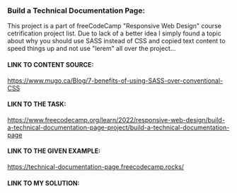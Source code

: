 ### Build a Technical Documentation Page:
This project is a part of freeCodeCamp "Responsive Web Design" course cetrification project list. Due to lack of a better idea I simply found a topic about why you should use SASS instead of CSS and copied text content to speed things up and not use "lerem" all over the project...

#### LINK TO CONTENT SOURCE:
https://www.mugo.ca/Blog/7-benefits-of-using-SASS-over-conventional-CSS

#### LIKN TO THE TASK:
https://www.freecodecamp.org/learn/2022/responsive-web-design/build-a-technical-documentation-page-project/build-a-technical-documentation-page

#### LINK TO THE GIVEN EXAMPLE:
https://technical-documentation-page.freecodecamp.rocks/

#### LINK TO MY SOLUTION:


